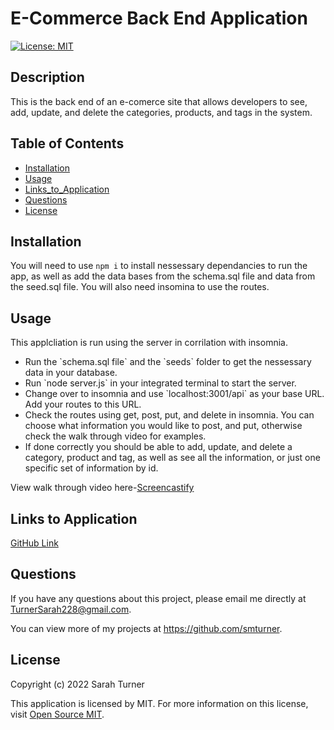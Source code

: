 # E-Commerce Back End Application  

[![License: MIT](https://img.shields.io/badge/License-MIT-yellow.svg)](https://opensource.org/licenses/MIT)  

## Description
This is the back end of an e-comerce site that allows developers to see, add, update, and delete the categories, products, and tags in the system.

## Table of Contents
- [Installation](#installation)
- [Usage](#usage)
- [Links_to_Application](#Links_to_Application)
- [Questions](#questions)
- [License](#license)  

## Installation
You will need to use `npm i` to install nessessary dependancies to run the app, as well as add the data bases from the schema.sql file and data from the seed.sql file. You will also need insomina to use the routes.

## Usage
This applcliation is run using the server in corrilation with insomnia.
<ul>
<li>Run the `schema.sql file` and the `seeds` folder to get the nessessary data in your database.</li>
<li>Run `node server.js` in your integrated terminal to start the server.</li>
<li>Change over to insomnia and use `localhost:3001/api` as your base URL. Add your routes to this URL.</li>
<li>Check the routes using get, post, put, and delete in insomnia. You can choose what information you would like to post, and put, otherwise check the walk through video for examples.</li>
<li>If done correctly you should be able to add, update, and delete a category, product and tag, as well as see all the information, or just one specific set of information by id.</li>
</ul>

View walk through video here-[Screencastify](https://drive.google.com/file/d/1SR5_sQS6Zq1JEC6POTHdgbFF4wH8qFdP/view)

## Links to Application
<a href="https://github.com/smturner/e_commerce_back_end">GitHub Link</a>

## Questions  
If you have any questions about this project, please email me directly at TurnerSarah228@gmail.com.

You can view more of my projects at https://github.com/smturner.

## License
Copyright (c) 2022 Sarah Turner

This application is licensed by MIT. For more information on this license, visit <a href= "(https://opensource.org/licenses/MIT)">Open Source MIT</a>.  
